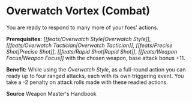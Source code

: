 ﻿---
cssclass: [feats]

---
# Overwatch Vortex (Combat)

You are ready to respond to many more of your foes' actions.

**Prerequisites:** _[[feats/Overwatch Style|Overwatch Style]]_, _[[feats/Overwatch Tactician|Overwatch Tactician]]_, _[[feats/Precise Shot|Precise Shot]]_, _[[feats/Rapid Shot|Rapid Shot]]_, _[[feats/Weapon Focus|Weapon Focus]]_ with the chosen weapon, base attack bonus +11.

**Benefit:** While using the _Overwatch Style_, as a full-round action you can ready up to four ranged attacks, each with its own triggering event. You take a -2 penalty on attack rolls made with these readied actions.

**Source** Weapon Master's Handbook